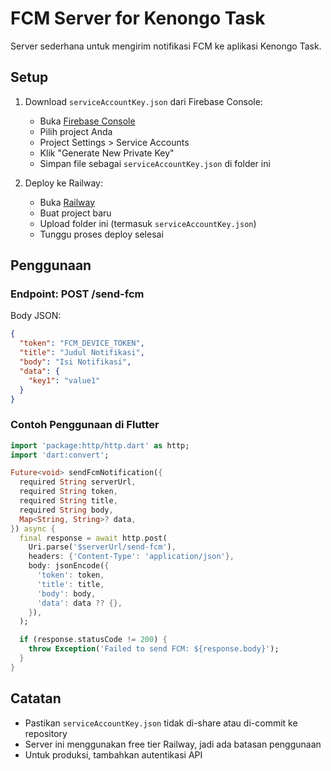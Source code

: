 # FCM Server for Kenongo Task

Server sederhana untuk mengirim notifikasi FCM ke aplikasi Kenongo Task.

## Setup

1. Download `serviceAccountKey.json` dari Firebase Console:

   - Buka [Firebase Console](https://console.firebase.google.com/)
   - Pilih project Anda
   - Project Settings > Service Accounts
   - Klik "Generate New Private Key"
   - Simpan file sebagai `serviceAccountKey.json` di folder ini

2. Deploy ke Railway:
   - Buka [Railway](https://railway.app/)
   - Buat project baru
   - Upload folder ini (termasuk `serviceAccountKey.json`)
   - Tunggu proses deploy selesai

## Penggunaan

### Endpoint: POST /send-fcm

Body JSON:

```json
{
  "token": "FCM_DEVICE_TOKEN",
  "title": "Judul Notifikasi",
  "body": "Isi Notifikasi",
  "data": {
    "key1": "value1"
  }
}
```

### Contoh Penggunaan di Flutter

```dart
import 'package:http/http.dart' as http;
import 'dart:convert';

Future<void> sendFcmNotification({
  required String serverUrl,
  required String token,
  required String title,
  required String body,
  Map<String, String>? data,
}) async {
  final response = await http.post(
    Uri.parse('$serverUrl/send-fcm'),
    headers: {'Content-Type': 'application/json'},
    body: jsonEncode({
      'token': token,
      'title': title,
      'body': body,
      'data': data ?? {},
    }),
  );

  if (response.statusCode != 200) {
    throw Exception('Failed to send FCM: ${response.body}');
  }
}
```

## Catatan

- Pastikan `serviceAccountKey.json` tidak di-share atau di-commit ke repository
- Server ini menggunakan free tier Railway, jadi ada batasan penggunaan
- Untuk produksi, tambahkan autentikasi API
